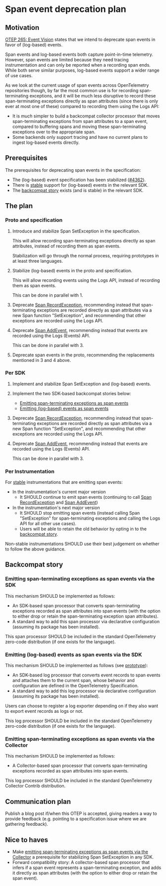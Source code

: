 # Span event deprecation plan

## Motivation

[OTEP 265: Event Vision](0265-event-vision.md) states that we intend to
deprecate span events in favor of (log-based) events.

Span events and log-based events both capture point-in-time telemetry.
However, span events are limited because they need tracing instrumentation
and can only be reported when a recording span ends.
While both serve similar purposes, log-based events support a wider range of
use cases.

As we look at the current usage of span events across OpenTelemetry
repositories though, by far the most common
use is for recording span-terminating exceptions, and it will be much less
disruptive to record these span-terminating exceptions directly as span
attributes (since there is only ever at most one of these) compared to
recording them using the Logs API:

- It is _much_ simpler to build a backcompat collector processor that moves
  span-terminating exceptions from span attributes to a span event,
  compared to buffering spans and moving these span-terminating exceptions
  over to the appropriate span.
- Some backends only support tracing and have no current plans to ingest
  log-based events directly.

## Prerequisites

The prerequisites for deprecating span events in the specification:

- The (log-based) event specification has been stabilized
  ([#4362](https://github.com/open-telemetry/opentelemetry-specification/issues/4362)).
- There is [stable](../specification/versioning-and-stability.md#stable)
  support for (log-based) events in the relevant SDK.
- The [backcompat story](#backcompat-story) exists (and is stable)
  in the relevant SDK.

## The plan

### Proto and specification

1. Introduce and stabilize Span SetException in the specification.

   This will allow recording span-terminating exceptions directly as span
   attributes, instead of recording them as span events.

   Stabilization will go through the normal process, requiring prototypes
   in at least three languages.

2. Stabilize (log-based) events in the proto and specification.

   This will allow recording events using the Logs API, instead of recording
   them as span events.

   This can be done in parallel with 1.

3. Deprecate
   [Span RecordException](../specification/trace/api.md#record-exception),
   recommending instead that span-terminating exceptions are recorded directly
   as span attributes via a new Span function "SetException", and recommending
   that other exceptions are recorded using the Logs API.

4. Deprecate [Span AddEvent](../specification/trace/api.md#add-events),
   recommending instead that events are recorded using the Logs (Events) API.

   This can be done in parallel with 3.

5. Deprecate span events in the proto, recommending the replacements mentioned
   in 3 and 4 above.

### Per SDK

1. Implement and stabilize Span SetException and (log-based) events.

2. Implement the two SDK-based backcompat stories below:

   - [Emitting span-terminating exceptions as span events](#emitting-span-terminating-exceptions-as-span-events-via-the-sdk)
   - [Emitting (log-based) events as span events](#emitting-log-based-events-as-span-events-via-the-sdk)

3. Deprecate
   [Span RecordException](../specification/trace/api.md#record-exception),
   recommending instead that span-terminating exceptions are recorded directly
   as span attributes via a new Span function "SetException", and recommending
   that other exceptions are recorded using the Logs API.

4. Deprecate [Span AddEvent](../specification/trace/api.md#add-events),
   recommending instead that events are recorded using the Logs (Events) API.

   This can be done in parallel with 3.

### Per Instrumentation

For [stable](../specification/versioning-and-stability.md#stable)
instrumentations that are emitting span events:

- In the instrumentation's current major version
  - It SHOULD continue to emit span events
    (continuing to call
    [Span RecordException](../specification/trace/api.md#record-exception)
    and [Span AddEvent](../specification/trace/api.md#add-events))
- In the instrumentation's next major version
  - It SHOULD stop emitting span events
    (instead calling Span "SetException" for span-terminating exceptions
    and calling the Logs API for all other use cases).
  - Users will be able to retain the old behavior by opting in to the
    [backcompat story](#backcompat-story).

Non-stable instrumentations SHOULD use their best judgement on whether to follow
the above guidance.

## Backcompat story

### Emitting span-terminating exceptions as span events via the SDK

This mechanism SHOULD be implemented as follows:

- An SDK-based span processor that converts span-terminating exceptions
  recorded as span attributes into span events
  (with the option to either drop or retain the span-terminating exception
  span attributes).
- A standard way to add this span processor via declarative configuration
  (assuming its package has been installed).

This span processor SHOULD be included in the standard
OpenTelemetry zero-code distribution (if one exists for the language).

### Emitting (log-based) events as span events via the SDK

This mechanism SHOULD be implemented as follows (see
[prototype](https://github.com/open-telemetry/opentelemetry-java-contrib/blob/80adbe1cf8de647afa32c68f921aef2bbd4dfd71/processors/README.md#event-to-spanevent-bridge)):

- An SDK-based log processor that converts event records to span events
  and attaches them to the current span, whose behavior and configuration
  are defined in the OpenTelemetry Specification.
- A standard way to add this log processor via declarative configuration
  (assuming its package has been installed).

Users can choose to register a log exporter depending on if they also want
to export event records as logs or not.

This log processor SHOULD be included in the standard
OpenTelemetry zero-code distribution (if one exists for the language).

### Emitting span-terminating exceptions as span events via the Collector

This mechanism SHOULD be implemented as follows:

- A Collector-based span processor that converts span-terminating exceptions
  recorded as span attributes into span events.

This log processor SHOULD be included in the standard
OpenTelemetry Collector Contrib distribution.

## Communication plan

Publish a blog post if/when this OTEP is accepted, giving readers a way to
provide feedback (e.g. pointing to a specification issue where we are
gathering feedback).

## Nice to haves

- Make [emitting span-terminating exceptions as span events via the
  Collector](#emitting-span-terminating-exceptions-as-span-events-via-the-collector)
  a prerequisite for stabilizing Span SetException in any SDK.
- Forward compatibility story: A collector-based span processor that infers
  if a span event represents a span-terminating exception, and adds it
  directly as span attributes
  (with the option to either drop or retain the span event).
